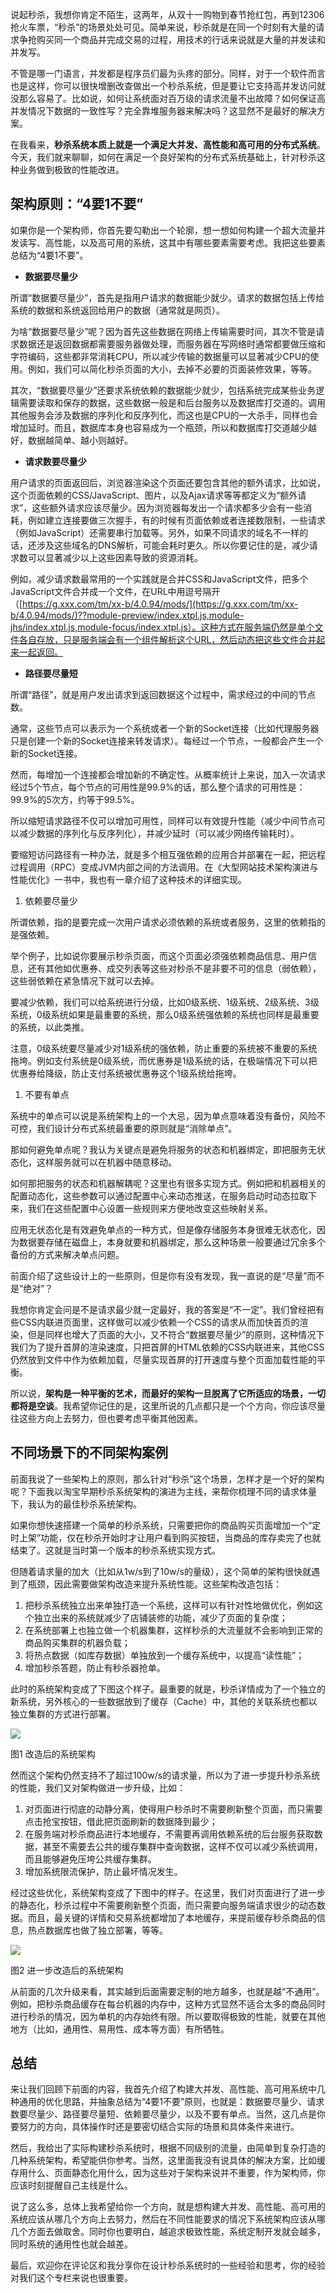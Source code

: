 说起秒杀，我想你肯定不陌生，这两年，从双十一购物到春节抢红包，再到12306抢火车票，“秒杀”的场景处处可见。简单来说，秒杀就是在同一个时刻有大量的请求争抢购买同一个商品并完成交易的过程，用技术的行话来说就是大量的并发读和并发写。

不管是哪一门语言，并发都是程序员们最为头疼的部分。同样，对于一个软件而言也是这样，你可以很快增删改查做出一个秒杀系统，但是要让它支持高并发访问就没那么容易了。比如说，如何让系统面对百万级的请求流量不出故障？如何保证高并发情况下数据的一致性写？完全靠堆服务器来解决吗？这显然不是最好的解决方案。

在我看来，**秒杀系统本质上就是一个满足大并发、高性能和高可用的分布式系统**。今天，我们就来聊聊，如何在满足一个良好架构的分布式系统基础上，针对秒杀这种业务做到极致的性能改进。

## 架构原则：“4要1不要”

如果你是一个架构师，你首先要勾勒出一个轮廓，想一想如何构建一个超大流量并发读写、高性能，以及高可用的系统，这其中有哪些要素需要考虑。我把这些要素总结为“4要1不要”。

* **数据要尽量少**

所谓“数据要尽量少”，首先是指用户请求的数据能少就少。请求的数据包括上传给系统的数据和系统返回给用户的数据（通常就是网页）。

为啥“数据要尽量少”呢？因为首先这些数据在网络上传输需要时间，其次不管是请求数据还是返回数据都需要服务器做处理，而服务器在写网络时通常都要做压缩和字符编码，这些都非常消耗CPU，所以减少传输的数据量可以显著减少CPU的使用。例如，我们可以简化秒杀页面的大小，去掉不必要的页面装修效果，等等。

其次，“数据要尽量少”还要求系统依赖的数据能少就少，包括系统完成某些业务逻辑需要读取和保存的数据，这些数据一般是和后台服务以及数据库打交道的。调用其他服务会涉及数据的序列化和反序列化，而这也是CPU的一大杀手，同样也会增加延时。而且，数据库本身也容易成为一个瓶颈，所以和数据库打交道越少越好，数据越简单、越小则越好。

* **请求数要尽量少**

用户请求的页面返回后，浏览器渲染这个页面还要包含其他的额外请求，比如说，这个页面依赖的CSS/JavaScript、图片，以及Ajax请求等等都定义为“额外请求”，这些额外请求应该尽量少。因为浏览器每发出一个请求都多少会有一些消耗，例如建立连接要做三次握手，有的时候有页面依赖或者连接数限制，一些请求（例如JavaScript）还需要串行加载等。另外，如果不同请求的域名不一样的话，还涉及这些域名的DNS解析，可能会耗时更久。所以你要记住的是，减少请求数可以显著减少以上这些因素导致的资源消耗。

例如，减少请求数最常用的一个实践就是合并CSS和JavaScript文件，把多个JavaScript文件合并成一个文件，在URL中用逗号隔开（[https://g.xxx.com/tm/xx-b/4.0.94/mods/](https://g.xxx.com/tm/xx-b/4.0.94/mods/)??module-preview/index.xtpl.js,module-jhs/index.xtpl.js,module-focus/index.xtpl.js）。这种方式在服务端仍然是单个文件各自存放，只是服务端会有一个组件解析这个URL，然后动态把这些文件合并起来一起返回。

* **路径要尽量短**

所谓“路径”，就是用户发出请求到返回数据这个过程中，需求经过的中间的节点数。

通常，这些节点可以表示为一个系统或者一个新的Socket连接（比如代理服务器只是创建一个新的Socket连接来转发请求）。每经过一个节点，一般都会产生一个新的Socket连接。

然而，每增加一个连接都会增加新的不确定性。从概率统计上来说，加入一次请求经过5个节点，每个节点的可用性是99.9%的话，那么整个请求的可用性是：99.9%的5次方，约等于99.5%。

所以缩短请求路径不仅可以增加可用性，同样可以有效提升性能（减少中间节点可以减少数据的序列化与反序列化），并减少延时（可以减少网络传输耗时）。

要缩短访问路径有一种办法，就是多个相互强依赖的应用合并部署在一起，把远程过程调用（RPC）变成JVM内部之间的方法调用。在《大型网站技术架构演进与性能优化》一书中，我也有一章介绍了这种技术的详细实现。

1. 依赖要尽量少

所谓依赖，指的是要完成一次用户请求必须依赖的系统或者服务，这里的依赖指的是强依赖。

举个例子，比如说你要展示秒杀页面，而这个页面必须强依赖商品信息、用户信息，还有其他如优惠券、成交列表等这些对秒杀不是非要不可的信息（弱依赖），这些弱依赖在紧急情况下就可以去掉。

要减少依赖，我们可以给系统进行分级，比如0级系统、1级系统、2级系统、3级系统，0级系统如果是最重要的系统，那么0级系统强依赖的系统也同样是最重要的系统，以此类推。

注意，0级系统要尽量减少对1级系统的强依赖，防止重要的系统被不重要的系统拖垮。例如支付系统是0级系统，而优惠券是1级系统的话，在极端情况下可以把优惠券给降级，防止支付系统被优惠券这个1级系统给拖垮。

1. 不要有单点

系统中的单点可以说是系统架构上的一个大忌，因为单点意味着没有备份，风险不可控，我们设计分布式系统最重要的原则就是“消除单点”。

那如何避免单点呢？我认为关键点是避免将服务的状态和机器绑定，即把服务无状态化，这样服务就可以在机器中随意移动。

如何那把服务的状态和机器解耦呢？这里也有很多实现方式。例如把和机器相关的配置动态化，这些参数可以通过配置中心来动态推送，在服务启动时动态拉取下来，我们在这些配置中心设置一些规则来方便地改变这些映射关系。

应用无状态化是有效避免单点的一种方式，但是像存储服务本身很难无状态化，因为数据要存储在磁盘上，本身就要和机器绑定，那么这种场景一般要通过冗余多个备份的方式来解决单点问题。

前面介绍了这些设计上的一些原则，但是你有没有发现，我一直说的是“尽量”而不是“绝对”？

我想你肯定会问是不是请求最少就一定最好，我的答案是“不一定”。我们曾经把有些CSS内联进页面里，这样做可以减少依赖一个CSS的请求从而加快首页的渲染，但是同样也增大了页面的大小，又不符合“数据要尽量少”的原则，这种情况下我们为了提升首屏的渲染速度，只把首屏的HTML依赖的CSS内联进来，其他CSS仍然放到文件中作为依赖加载，尽量实现首屏的打开速度与整个页面加载性能的平衡。

所以说，**架构是一种平衡的艺术，而最好的架构一旦脱离了它所适应的场景，一切都将是空谈**。我希望你记住的是，这里所说的几点都只是一个个方向，你应该尽量往这些方向上去努力，但也要考虑平衡其他因素。

## 不同场景下的不同架构案例

前面我说了一些架构上的原则，那么针对“秒杀”这个场景，怎样才是一个好的架构呢？下面我以淘宝早期秒杀系统架构的演进为主线，来帮你梳理不同的请求体量下，我认为的最佳秒杀系统架构。

如果你想快速搭建一个简单的秒杀系统，只需要把你的商品购买页面增加一个“定时上架”功能，仅在秒杀开始时才让用户看到购买按钮，当商品的库存卖完了也就结束了。这就是当时第一个版本的秒杀系统实现方式。

但随着请求量的加大（比如从1w/s到了10w/s的量级），这个简单的架构很快就遇到了瓶颈，因此需要做架构改造来提升系统性能。这些架构改造包括：

1. 把秒杀系统独立出来单独打造一个系统，这样可以有针对性地做优化，例如这个独立出来的系统就减少了店铺装修的功能，减少了页面的复杂度；
2. 在系统部署上也独立做一个机器集群，这样秒杀的大流量就不会影响到正常的商品购买集群的机器负载；
3. 将热点数据（如库存数据）单独放到一个缓存系统中，以提高“读性能”；
4. 增加秒杀答题，防止有秒杀器抢单。

此时的系统架构变成了下图这个样子。最重要的就是，秒杀详情成为了一个独立的新系统，另外核心的一些数据放到了缓存（Cache）中，其他的关联系统也都以独立集群的方式进行部署。

![](https://static001.geekbang.org/resource/image/ba/3d/ba65c2b4e2a2bae28192e1d456131f3d.jpg)

图1 改造后的系统架构

然而这个架构仍然支持不了超过100w/s的请求量，所以为了进一步提升秒杀系统的性能，我们又对架构做进一步升级，比如：

1. 对页面进行彻底的动静分离，使得用户秒杀时不需要刷新整个页面，而只需要点击抢宝按钮，借此把页面刷新的数据降到最少；
2. 在服务端对秒杀商品进行本地缓存，不需要再调用依赖系统的后台服务获取数据，甚至不需要去公共的缓存集群中查询数据，这样不仅可以减少系统调用，而且能够避免压垮公共缓存集群。
3. 增加系统限流保护，防止最坏情况发生。

经过这些优化，系统架构变成了下图中的样子。在这里，我们对页面进行了进一步的静态化，秒杀过程中不需要刷新整个页面，而只需要向服务端请求很少的动态数据。而且，最关键的详情和交易系统都增加了本地缓存，来提前缓存秒杀商品的信息，热点数据库也做了独立部署，等等。

![](https://static001.geekbang.org/resource/image/50/65/5010fe68abebec4ed71e87147c0ee665.jpg)

图2 进一步改造后的系统架构

从前面的几次升级来看，其实越到后面需要定制的地方越多，也就是越“不通用”。例如，把秒杀商品缓存在每台机器的内存中，这种方式显然不适合太多的商品同时进行秒杀的情况，因为单机的内存始终有限。所以要取得极致的性能，就要在其他地方（比如，通用性、易用性、成本等方面）有所牺牲。

## 总结

来让我们回顾下前面的内容，我首先介绍了构建大并发、高性能、高可用系统中几种通用的优化思路，并抽象总结为“4要1不要”原则，也就是：数据要尽量少、请求数要尽量少、路径要尽量短、依赖要尽量少，以及不要有单点。当然，这几点是你要努力的方向，具体操作时还是要密切结合实际的场景和具体条件来进行。

然后，我给出了实际构建秒杀系统时，根据不同级别的流量，由简单到复杂打造的几种系统架构，希望能供你参考。当然，这里面我没有说具体的解决方案，比如缓存用什么、页面静态化用什么，因为这些对于架构来说并不重要，作为架构师，你应该时刻提醒自己主线是什么。

说了这么多，总体上我希望给你一个方向，就是想构建大并发、高性能、高可用的系统应该从哪几个方向上去努力，然后在不同性能要求的情况下系统架构应该从哪几个方面去做取舍。同时你也要明白，越追求极致性能，系统定制开发就会越多，同时系统的通用性也就会越差。

最后，欢迎你在评论区和我分享你在设计秒杀系统时的一些经验和思考，你的经验对我们这个专栏来说也很重要。

